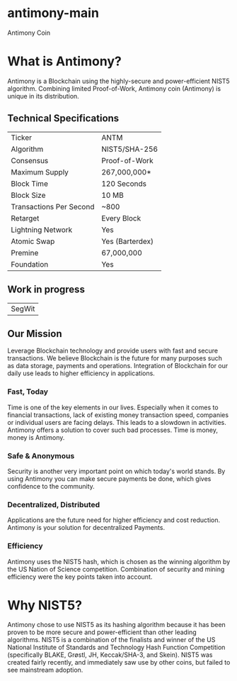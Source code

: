 # antimony-main
 Antimony Coin

 

# What is Antimony?
Antimony is a Blockchain using the highly-secure and power-efficient NIST5 algorithm. Combining limited Proof-of-Work, Antimony coin (Antimony) is unique in its distribution. 

<a name="specifications"></a>
## Technical Specifications
<table>
<tr> <td>Ticker</td><td>ANTM</td></tr>
<tr> <td>Algorithm</td><td>NIST5/SHA-256</td></tr>
<tr> <td>Consensus</td><td>Proof-of-Work</td></tr>
<tr> <td>Maximum Supply</td><td>267,000,000* </td></tr>
<tr> <td>Block Time</td><td>120 Seconds</td></tr>
<tr> <td>Block Size</td><td>10 MB</td></tr>
<tr> <td>Transactions Per Second</td><td>~800</td></tr>
<tr> <td>Retarget</td><td>Every Block</td></tr>
<tr> <td>Lightning Network</td><td>Yes</td></tr>
<tr> <td>Atomic Swap</td><td>Yes (Barterdex)</td></tr>
<tr> <td>Premine</td><td>67,000,000</td></tr>
<tr> <td>Foundation</td><td>Yes</td></tr>
</table>

## Work in progress
<table>
<tr> <td>SegWit</td></tr>
</table>




## Our Mission
Leverage Blockchain technology and provide users with fast and secure transactions.
We believe Blockchain is the future for many purposes such as data storage, payments and operations. Integration of Blockchain for our daily use leads to higher efficiency in applications.

### Fast, Today
Time is one of the key elements in our lives. Especially when it comes to financial transactions, lack of existing money transaction speed, companies or individual users are facing delays. This leads to a slowdown in activities. Antimony offers a solution to cover such bad processes. Time is money, money is Antimony.

### Safe & Anonymous
Security is another very important point on which today's world stands. By using Antimony you can make secure payments be done, which gives confidence to the community.

### Decentralized, Distributed
Applications are the future need for higher efficiency and cost reduction. Antimony is your solution for decentralized Payments.

### Efficiency
Antimony uses the NIST5 hash, which is chosen as the winning algorithm by the US Nation of Science competition. Combination of security and mining efficiency were the key points taken into account.


# Why NIST5?
Antimony chose to use NIST5 as its hashing algorithm because it has been proven to be more secure and power-efficient than other leading algorithms. NIST5 is a combination of the finalists and winner of the US National Institute of Standards and Technology Hash Function Competition (specifically BLAKE, Grøstl, JH, Keccak/SHA-3, and Skein). NIST5 was created fairly recently, and immediately saw use by other coins, but failed to see mainstream adoption.
